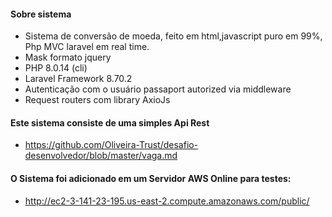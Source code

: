 #### Sobre sistema
- Sistema de conversão de moeda, feito em html,javascript puro em 99%, Php MVC laravel em real time.
- Mask formato jquery 
- PHP 8.0.14 (cli)
- Laravel Framework 8.70.2
- Autenticação com o usuário passaport autorized via middleware
- Request routers com library AxioJs 


#### Este sistema consiste de uma simples Api Rest

-   https://github.com/Oliveira-Trust/desafio-desenvolvedor/blob/master/vaga.md



#### O Sistema foi adicionado em um Servidor AWS Online para testes:

 - http://ec2-3-141-23-195.us-east-2.compute.amazonaws.com/public/

